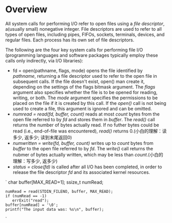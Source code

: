 Overview
========

All system calls for performing I/O refer to open files using a _file
descriptor_, a(usually small) nonegative integer. File descriptors are
used to refer to all types of open files, including pipes, FIFOs,
sockets, terminals, devices, and regular files. Each process has its
own set of file descriptors.

The following are the four key system calls for performing file I/O
(programming languages and software packages typically employ these
calls only indirectly, via I/O libraries):

* fd = open(pathname, flags, mode) opens the file identified by
  _pathname_, returning a file descriptor used to refer to the open
  file in subsequent calls. If the file doesn't exist, open() man
  create it, depending on the settings of the flags bitmask
  argument. The _flags_ argument also specifies whether the file is to
  be opened for reading, writing, or both. The _mode_ argument
  specifies the permissions to be placed on the file if it is created
  by this call. If the _open()_ call is not being used to create a
  file, this argument is ignored and can be omitted.  
* _numread = read(fd, buffer, count)_ reads at most _count_ bytes from
  the open file referred to by _fd_ and stores them in _buffer_. The
  _read()_ call returns the number of bytes actually read. If no
  futher bytes could be read (i.e., end-of-file was encountered),
  _read()_ returns 0.(小白的理解：读多少, 返多少; 读到末尾返回0)
* _numwritten = write(fd, buffer, count)_ writes up to _count_ bytes
  from _buffer_ to the open file referred to by _fd_. The _write()_
  call returns the nubmer of bytes actually written, which may be less
  than _count_.(小白的理解：写多少, 返多少)
* _status = close(fd)_ is called after all I/O has been completed, in
  order to release the file descriptor _fd_ and its associated kernel
  resources.

`
    char buffer[MAX_READ+1];
    ssize_t numRead;

    numRead = read(STDIN_FILENO, buffer, MAX_READ);
    if (numRead == -1)
       errExit("read");
    buffer[numRead] = '\0';
    printf("The input data was: %s\n", buffer);
`
